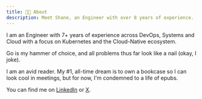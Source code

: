 ```yaml
---
title: 👨‍💻 About
description: Meet Shane, an Engineer with over 8 years of experience.
---
```


I am an Engineer with 7+ years of experience across DevOps, Systems and Cloud with a focus on Kubernetes and the Cloud-Native ecosystem.

Go is my hammer of choice, and all problems thus far look like a nail (okay, I joke).

I am an avid reader. My #1, all-time dream is to own a bookcase so I can look cool in meetings, but for now, I'm condemned to a life of epubs.

You can find me on <a href="https://www.linkedin.com/in/shanehull0" target="_blank">LinkedIn</a> or <a href="https://twitter.com/shed_one" target="_blank">X</a>.